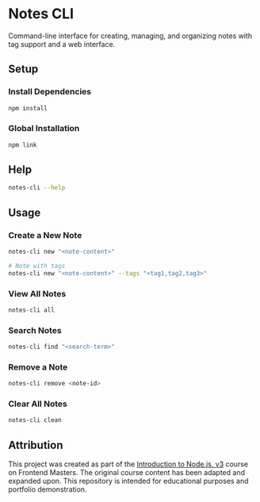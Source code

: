 # Notes CLI

Command-line interface for creating, managing, and organizing notes with tag support and a web interface.

## Setup

### Install Dependencies

```bash
npm install
```

### Global Installation

```bash
npm link
```

## Help

```bash
notes-cli --help
```

## Usage

### Create a New Note

```bash
notes-cli new "<note-content>"

# Note with tags
notes-cli new "<note-content>" --tags "<tag1,tag2,tag3>"
```

### View All Notes

```bash
notes-cli all
```

### Search Notes

```bash
notes-cli find "<search-term>"
```

### Remove a Note

```bash
notes-cli remove <note-id>
```

### Clear All Notes

```bash
notes-cli clean
```

## Attribution

This project was created as part of the [Introduction to Node.js, v3](https://frontendmasters.com/courses/node-js-v3/) course on Frontend Masters. The original course content has been adapted and expanded upon. This repository is intended for educational purposes and portfolio demonstration.
